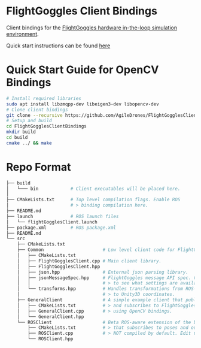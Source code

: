 # FlightGoggles Client Bindings

Client bindings for the [FlightGoggles hardware in-the-loop simulation environment](https://github.com/AgileDrones/FlightGoggles).

Quick start instructions can be found [here](https://github.com/AgileDrones/FlightGoggles/README.md) 

# Quick Start Guide for OpenCV Bindings

```bash
# Install required libraries
sudo apt install libzmqpp-dev libeigen3-dev libopencv-dev
# Clone client bindings
git clone --recursive https://github.com/AgileDrones/FlightGogglesClientBindings.git
# Setup and build
cd FlightGogglesClientBindings
mkdir build
cd build
cmake ../ && make
```

# Repo Format

```bash
├── build
│   └─── bin            # Client executables will be placed here. 
│
├── CMakeLists.txt      # Top level compilation flags. Enable ROS
│                       # > binding compilation here.
├── README.md
├── launch              # ROS launch files
│   └── flightGogglesClient.launch
├── package.xml         # ROS package.xml
├── README.md
└── src
    ├── CMakeLists.txt
    ├── Common                      # Low level client code for FlightGoggles
    │   ├── CMakeLists.txt
    │   ├── FlightGogglesClient.cpp # Main client library.
    │   ├── FlightGogglesClient.hpp
    │   ├── json.hpp                # External json parsing library.
    │   ├── jsonMessageSpec.hpp     # FlightGoggles message API spec. Check here 
    │   │                           # > to see what settings are available. 
    │   └── transforms.hpp          # Handles transformations from ROS-like coordinates
    │                               # > to Unity3D coordinates.
    ├── GeneralClient               # A simple example client that publishes 
    │   ├── CMakeLists.txt          # > and subscribes to FlightGoggles images
    │   ├── GeneralClient.cpp       # > using OpenCV bindings.
    │   └── GeneralClient.hpp
    └── ROSClient                   # Beta ROS-aware extension of the base FlightGoggles client
        ├── CMakeLists.txt          # > that subscribes to poses and outputs images over ROS.
        ├── ROSClient.cpp           # > NOT compiled by default. Edit CMakeLists.txt to enable.
        └── ROSClient.hpp
```